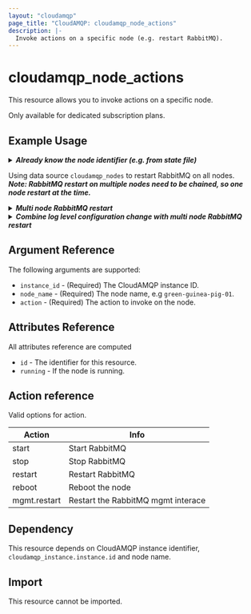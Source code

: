 ```yaml
---
layout: "cloudamqp"
page_title: "CloudAMQP: cloudamqp_node_actions"
description: |-
  Invoke actions on a specific node (e.g. restart RabbitMQ).
---
```


# cloudamqp_node_actions

This resource allows you to invoke actions on a specific node.

Only available for dedicated subscription plans.

## Example Usage

<details>
  <summary>
    <b>
      <i>Already know the node identifier (e.g. from state file)</i>
    </b>
  </summary>

```hcl
# New recipient to receieve notifications
resource "cloudamqp_node_actions" "node_action" {
  instance_id = cloudamqp_instance.instance.id
  node_name = "<node name>"
  action = "restart"
}
```
</details>

Using data source `cloudamqp_nodes` to restart RabbitMQ on all nodes.</br>
***Note: RabbitMQ restart on multiple nodes need to be chained, so one node restart at the time.***

<details>
  <summary>
    <b>
      <i>Multi node RabbitMQ restart</i>
    </b>
  </summary>

```hcl
data "cloudamqp_nodes" "list_nodes" {
  instance_id = cloudamqp_instance.instance.id
}

resource "cloudamqp_node_actions" "restart_01" {
  instance_id = cloudamqp_instance.instance.id
  action = "restart"
  node_name = data.cloudamqp_nodes.list_nodes.nodes[0].name
}

resource "cloudamqp_node_actions" "restart_02" {
  instance_id = cloudamqp_instance.instance.id
  action = "restart"
  node_name = data.cloudamqp_nodes.list_nodes.nodes[1].name
  depends_on = [
    cloudamqp_node_actions.restart_01,
  ]
}

resource "cloudamqp_node_actions" "restart_03" {
  instance_id = cloudamqp_instance.instance.id
  action = "restart"
  node_name = data.cloudamqp_nodes.list_nodes.nodes[2].name
  depends_on = [
    cloudamqp_node_actions.restart_01,
    cloudamqp_node_actions.restart_02,
  ]
}

```
</details>

<details>
  <summary>
    <b>
      <i>Combine log level configuration change with multi node RabbitMQ restart</i>
    </b>
  </summary>

```hcl
data "cloudamqp_nodes" "list_nodes" {
  instance_id = cloudamqp_instance.instance.id
}

resource "cloudamqp_rabbit_configuration" "config" {
  instance_id = cloudamqp_instance.instance.id
  log_exchange_level = "info"
}

resource "cloudamqp_node_actions" "restart_01" {
  instance_id = cloudamqp_instance.instance.id
  action = "restart"
  node_name = data.cloudamqp_nodes.list_nodes.nodes[0].name
  depends_on = [
    cloudamqp_rabbit_configuration.config,
  ]
}

resource "cloudamqp_node_actions" "restart_02" {
  instance_id = cloudamqp_instance.instance.id
  action = "restart"
  node_name = data.cloudamqp_nodes.list_nodes.nodes[1].name
  depends_on = [
    cloudamqp_rabbit_configuration.config,
    cloudamqp_node_actions.restart_01,
  ]
}

resource "cloudamqp_node_actions" "restart_03" {
  instance_id = cloudamqp_instance.instance.id
  action = "restart"
  node_name = data.cloudamqp_nodes.list_nodes.nodes[2].name
  depends_on = [
    cloudamqp_rabbit_configuration.config,
    cloudamqp_node_actions.restart_01,
    cloudamqp_node_actions.restart_02,
  ]
}

```
</details>

## Argument Reference

The following arguments are supported:

* `instance_id`   - (Required) The CloudAMQP instance ID.
* `node_name`     - (Required) The node name, e.g `green-guinea-pig-01`.
* `action`        - (Required) The action to invoke on the node.

## Attributes Reference

All attributes reference are computed

* `id`      - The identifier for this resource.
* `running` - If the node is running.

## Action reference

Valid options for action.

| Action       | Info                               |
|--------------|------------------------------------|
| start        | Start RabbitMQ                     |
| stop         | Stop RabbitMQ                      |
| restart      | Restart RabbitMQ                   |
| reboot       | Reboot the node                    |
| mgmt.restart | Restart the RabbitMQ mgmt interace |

## Dependency

This resource depends on CloudAMQP instance identifier, `cloudamqp_instance.instance.id` and node name.

## Import

This resource cannot be imported.
